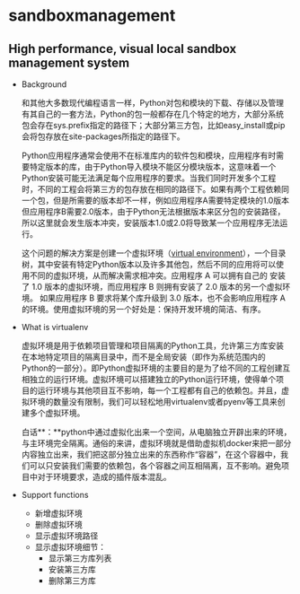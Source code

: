 # sandboxmanagement

## High performance, visual local sandbox management system

- Background

  和其他大多数现代编程语言一样，Python对包和模块的下载、存储以及管理有其自己的一套方法，Python的包一般都存在几个特定的地方，大部分系统包会存在sys.prefix指定的路径下；大部分第三方包，比如easy_install或pip会将包存放在site-packages所指定的路径下。

  Python应用程序通常会使用不在标准库内的软件包和模块，应用程序有时需要特定版本的库，由于Python导入模块不能区分模块版本，这意味着一个Python安装可能无法满足每个应用程序的要求。当我们同时开发多个工程时，不同的工程会将第三方的包存放在相同的路径下。如果有两个工程依赖同一个包，但是所需要的版本却不一样，例如应用程序A需要特定模块的1.0版本但应用程序B需要2.0版本，由于Python无法根据版本来区分包的安装路径，所以这里就会发生版本冲突，安装版本1.0或2.0将导致某一个应用程序无法运行。

  这个问题的解决方案是创建一个虚拟环境（[virtual environment](https://docs.python.org/zh-cn/3.7/glossary.html#term-virtual-environment)），一个目录树，其中安装有特定Python版本以及许多其他包，然后不同的应用将可以使用不同的虚拟环境，从而解决需求相冲突。应用程序 A 可以拥有自己的 安装了 1.0 版本的虚拟环境，而应用程序 B 则拥有安装了 2.0 版本的另一个虚拟环境。 如果应用程序 B 要求将某个库升级到 3.0 版本，也不会影响应用程序 A 的环境。使用虚拟环境的另一个好处是：保持开发环境的简洁、有序。

- What is virtualenv

  虚拟环境是用于依赖项目管理和项目隔离的Python工具，允许第三方库安装在本地特定项目的隔离目录中，而不是全局安装（即作为系统范围内的Python的一部分）。即Python虚拟环境的主要目的是为了给不同的工程创建互相独立的运行环境。虚拟环境可以搭建独立的Python运行环境，使得单个项目的运行环境与其他项目互不影响，每一个工程都有自己的依赖包。并且，虚拟环境的数量没有限制，我们可以轻松地用virtualenv或者pyenv等工具来创建多个虚拟环境。

  白话**：**python中通过虚拟化出来一个空间，从电脑独立开辟出来的环境，与主环境完全隔离。通俗的来讲，虚拟环境就是借助虚拟机docker来把一部分内容独立出来，我们把这部分独立出来的东西称作“容器”，在这个容器中，我们可以只安装我们需要的依赖包，各个容器之间互相隔离，互不影响。避免项目中对于环境要求，造成的插件版本混乱。

- Support functions

  - 新增虚拟环境
  - 删除虚拟环境
  - 显示虚拟环境路径
  - 显示虚拟环境细节：
    - 显示第三方库列表
    - 安装第三方库
    - 删除第三方库